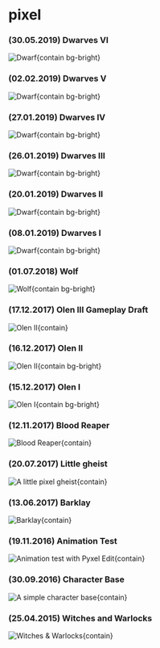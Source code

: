 # pixel

### (30.05.2019) Dwarves VI
![Dwarf](/pixel/dwarves/2019-05-30-animated-walk.gif){contain bg-bright}

### (02.02.2019) Dwarves V
![Dwarf](/pixel/dwarves/2019-02-02-animated-run.gif){contain bg-bright}

### (27.01.2019) Dwarves IV
![Dwarf](/pixel/dwarves/2019-01-27-animated-run.gif){contain bg-bright}

### (26.01.2019) Dwarves III
![Dwarf](/pixel/dwarves/2019-01-26.png){contain bg-bright}

### (20.01.2019) Dwarves II
![Dwarf](/pixel/dwarves/2019-01-20.png){contain bg-bright}

### (08.01.2019) Dwarves I
![Dwarf](/pixel/dwarves/2019-01-08.png){contain bg-bright}

### (01.07.2018) Wolf
![Wolf](/pixel/barklay/wolf-2018-07-01.png){contain bg-bright}

### (17.12.2017) Olen III Gameplay Draft
![Olen II](/pixel/olen/gameplay-draft-2017-12-17.png){contain}

### (16.12.2017) Olen II
![Olen II](/pixel/olen/olen-2017-12-16.png){contain bg-bright}

### (15.12.2017) Olen I
![Olen I](/pixel/olen/olen-2017-12-15.png){contain bg-bright}

### (12.11.2017) Blood Reaper
![Blood Reaper](/pixel/barklay/blood-reaper-2017-11-12.png){contain}

### (20.07.2017) Little gheist
![A little pixel gheist](/pixel/various/2017/little-gheist-2017-07-20.png){contain}

### (13.06.2017) Barklay
![Barklay](/pixel/barklay/barklay-2017-06-13.png){contain}

### (19.11.2016) Animation Test
![Animation test with Pyxel Edit](/pixel/various/2016/animation-test-2016-11-19.gif){contain}

### (30.09.2016) Character Base
![A simple character base](/pixel/various/2016/character-base-2016-09-30.png){contain}

### (25.04.2015) Witches and Warlocks
![Witches & Warlocks](/pixel/witchesandwarlocks/overview.png){contain}